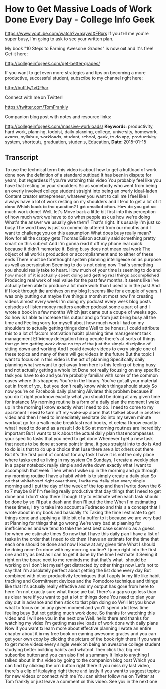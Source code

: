 # How to Get Massive Loads of Work Done Every Day - College Info Geek
https://www.youtube.com/watch?v=maywlXFRxrs
If you tell me you're super busy, I'm going to ask to see your written plan.

My book "10 Steps to Earning Awesome Grades" is now out and it's free! Get it here:

http://collegeinfogeek.com/get-better-grades/

If you want to get even more strategies and tips on becoming a more productive, successful student, subscribe to my channel right here:

http://buff.ly/1vQP5ar

Connect with me on Twitter!

https://twitter.com/TomFrankly

Companion blog post with notes and resource links: 

http://collegeinfogeek.com/massive-workloads/
**Keywords:** productivity, hard work, planning, todoist, daily planning, college, university, homework, exams, syllabus, workloads, student, school, geek, to do app, productivity system, shortcuts, graduation, students, Education, 
**Date:** 2015-01-15

## Transcript
 To use the technical term this video is about how to get a buttload of work done now the definition of a standard buttload It has been in dispute for years, but regardless if you're watching this video You probably feel like you have that resting on your shoulders So as somebody who went from being an overly involved college student straight into being an overly ideal-laden Content creator entrepreneur, whatever you want to call me I feel like I always have a lot of work resting on my shoulders and I tend to get a lot of it done Which leads to the question? I get emailed often. How do you get so much work done? Well, let's Move back a little bit first into this perception of how much work we have to do when people ask us how we're doing What's the answer we usually give them? That's right. It's usually I'm just so busy The word busy is just so commonly uttered from our mouths and I want to challenge you on this assumption What does busy really mean? Now for all the crappy gets Thomas Edison actually said something pretty smart on this subject And I'm gonna read it off my phone real quick because it didn't memorize it. Being busy does not mean real work The object of all work is production or accomplishment and to either of these ends There must be forethought system planning intelligence on as purpose as well as perspiration Seeming to do is not doing now That's something you should really take to heart. How much of your time is seeming to do and how much of it is actually spent doing and getting real things accomplished Producing real work of real value for the past few months. It seems like I've actually been able to produce a lot more work than I used to in the past And if I look through the archives on my blog It seems like for a couple of years. I was only putting out maybe five things a month at most now I'm creating videos almost every week I'm doing my podcast every week blog posts episodes of listen money matters another podcast some a part of and I wrote a book in a few months Which just came out a couple of weeks ago. So how is I able to increase this output and go from just being busy all the time and Feeling sorry for myself about how much work I had on my shoulders to actually getting things done Well to be honest, I could attribute this to a lot of factors motivation habits planning time management task management Efficiency delegation hiring people there's all sorts of things that go into getting work done on top of the just the simple discipline of sitting down and working And I could devote videos to every single one of these topics and many of them will get videos in the future But the topic I want to focus on in this video is the act of planning Specifically daily planning what we want to get away from here is this feeling of being busy and not actually getting a whole lot Done not really focusing on any specific task you have to do and you're probably familiar with some of the common cases where this happens You're in the library. You've got all your material out in front of you, but you don't really know which things should study So now you're on Facebook daily planning Aliviates this problem because if you do it right you know exactly what you should be doing at any given time for instance My morning routine is a form of a daily plan the moment I wake up in the morning I know exactly what I need to do. I need to come to my apartment I need to turn off my wake-up alarm that I talked about in another video and then I need to immediately meditate Go into my seven minute workout go for a walk make breakfast read books, et cetera I know exactly what I need to do and as a result I do it So at morning routines are incredibly important But I want to talk about the actual daily plan that encompasses your specific tasks that you need to get done Whenever I get a new task that needs to be done at some point in time, it goes straight into to do is And to do is is that to do up a choice that I use there are a lot others out there But it's the first point of contact for any task I have it is not the only place where tasks end up living in my system On Sundays, I create a weekly plan in a paper notebook really simple and write down exactly what I want to accomplish that week Then when I wake up in the morning and go through my morning routine I have a habit which is to simply create a daily plan So on that whiteboard right over there, I write my daily plan every single morning and I put the day of the week of the top and then I write down the 6 to 7 maybe 8 if I'm feeling really productive that day things that I need to get done and I don't stop there Though I try to estimate when each task should be done by so I'll put a dash and then I'll put the time When I'm estimating these times, I try to take into account a Fudraceo and this is a concept that I wrote about in my book and basically it's Taking the time I estimate to get things done and applying a little bit of a buffer to it because we are very bad at Planning for things that go wrong We're very bad at planning for inefficiencies and we tend to take the best best case scenario as a guess for when we estimate times So now that I have this daily plan I have a list of tasks in the order that I need to do them I have an estimate for the time that each one should be done and now I know at any given time What I should be doing once I'm done with my morning routine? I jump right into the first one and try as best as I can to get it done by the time I estimate it Seeing it right on the board next to me reminds me that that's what I should be working on I don't let myself get distracted by other things now Let's not to say that I'm absolutely perfect about getting the list done every day But combined with other productivity techniques that I apply to my life like habit tracking and Commitment devices and the Pomodoro technique and things like that It's actually really effective and my output has gone from here to here I'm not exactly sure what those are but There's a gap so go less than as clear here if you want to get a lot of things done You need to plan your day out in advance and then stick to that plan doing so We'll let you know what to focus on on any given moment and you'll spend a lot less time feeling busy But not getting much work done. So thanks for watching this video and I will see you in the next one Well, hello there and thanks for watching my video I'm getting massive loads of work done with daily plans Now if you want to learn more about effective planning I wrote an entire chapter about it in my free book on earning awesome grades and you can get your own copy by clicking the picture of the book right there If you want to get more videos every single week on being an awesome college student studying better building habits and whatnot Then click that big red subscribe button and you can also find a summary It links to anything I talked about in this video by going to the companion blog post Which you can find by clicking the orn button right there If you miss my last video, there's a clip of it playing right there and lastly if you want to suggest topics for new videos or connect with me You can either follow me on Twitter at Tom frankly or just leave a comment on this video. See you in the next one
